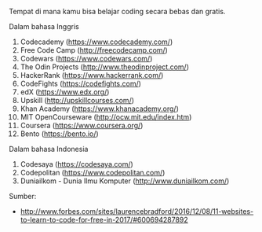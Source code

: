 Tempat di mana kamu bisa belajar coding secara bebas dan gratis.

Dalam bahasa Inggris

1. Codecademy (https://www.codecademy.com/)
2. Free Code Camp (http://freecodecamp.com/)
3. Codewars (https://www.codewars.com/)
4. The Odin Projects (http://www.theodinproject.com/)
5. HackerRank (https://www.hackerrank.com/)
6. CodeFights (https://codefights.com/)
7. edX (https://www.edx.org/)
8. Upskill (http://upskillcourses.com/)
9. Khan Academy (https://www.khanacademy.org/)
10. MIT OpenCourseware (http://ocw.mit.edu/index.htm)
11. Coursera (https://www.coursera.org/)
12. Bento (https://bento.io/)

Dalam bahasa Indonesia

1. Codesaya (https://codesaya.com/)
2. Codepolitan (https://www.codepolitan.com/)
3. Duniailkom - Dunia Ilmu Komputer (http://www.duniailkom.com/)

Sumber:
* http://www.forbes.com/sites/laurencebradford/2016/12/08/11-websites-to-learn-to-code-for-free-in-2017/#600694287892
